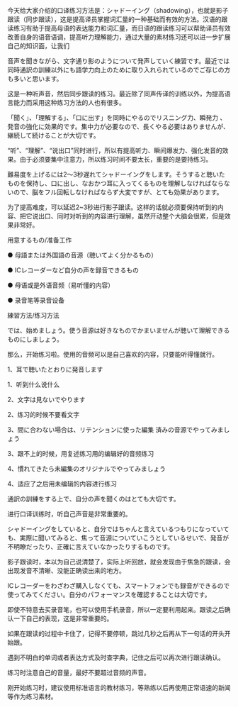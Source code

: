 ​​今天给大家介绍的口译练习方法是：シャドーイング（shadowing），也就是影子跟读（同步跟读），这是提高译员掌握词汇量的一种基础而有效的方法。汉语的跟读练习有助于提高母语的表达能力和词汇量，而日语的跟读练习可以帮助译员有效改善自身的语音语调，提高听力理解能力，通过大量的素材练习还可以进一步扩展自己的知识面，让我们

音声を聞きながら、文字通り影のようについて発声していく練習です。最近では同時通訳の訓練以外にも語学力向上のために取り入れられているのでご存じの方も多いと思います。

这是一种听声音，然后同步跟读的练习。最近除了同声传译的训练以外，为提高语言能力而采用这种练习方法的人也有很多。

「聞く」、「理解する」、「口に出す」を同時にやるのでリスニング力、瞬発力 、発音の強化に効果的です。集中力が必要なので、長くやる必要はありませんが、継続して続けることが大切です。

“听”、“理解”、“说出口”同时进行，所以有提高听力、瞬间爆发力、强化发音的效果。由于必须要集中注意力，所以练习时间不要太长，重要的是要持练习。

難易度を上げるには2～3秒遅れてシャドーイングをします。そうすると聴いたものを保持し、口に出し、なおかつ耳に入ってくるものを理解しなければならないので、脳をフル回転しなければならず大変ですが、とても効果があります。

为了提高难度，可以延迟2~3秒进行影子跟读。这样的话就必须要保持听到的内容、把它说出口、同时对听到的内容进行理解，虽然开动整个大脑会很累，但是效果非常好。

用意するもの/准备工作

● 母語または外国語の音源（聴いてよく分かるもの）

● ICレコーダーなど自分の声を録音できるもの

● 母语或是外语音频（易听懂的内容）

● 录音笔等录音设备

練習方法/练习方法

では、始めましょう。使う音源は好きなものでかまいませんが聴いて理解できるものにしましょう。

那么，开始练习啦。使用的音频可以是自己喜欢的内容，只要能听得懂就行。

1、耳で聴いたとおりに発音します

1、听到什么说什么

2、文字は見ないでやります

2、练习的时候不要看文字

3、間に合わない場合は、リテンションに使った編集 済みの音源でやってみましょう

3、跟不上的时候，用复述练习用的编辑好的音频练习

4、慣れてきたら未編集のオリジナルでやってみましょう

4、适应了之后用未编辑的内容进行练习

通訳の訓練をする上で、自分の声を聞くのはとても大切です。

进行口译训练时，听自己声音是非常重要的。

シャドーイングをしていると、自分ではちゃんと言えているつもりになっていても、実際に聞いてみると、焦って音源についていこうとしているせいで、発音が不明瞭だったり、正確に言えていなかったりするものです。

影子跟读时，本以为自己说清楚了，实际上听回放，就会发现由于焦急的跟读，会出现发音不清晰、没能正确读出来的地方。

ICレコーダーをわざわざ購入しなくても、スマートフォンでも録音ができるので使ってみてください。自分のパフォーマンスを確認することは大切です。

即使不特意去买录音笔，也可以使用手机录音，所以一定要利用起来。跟读之后确认一下自己的表现，这是非常重要的。

如果在跟读的过程中卡住了，记得不要停顿，跳过几秒之后再从下一句话的开头开始跟。

遇到不明白的单词或者表达方式及时查字典，记住之后可以再次进行跟读确认。

练习时注意自己的音量，最好不要超过音频的声音。

刚开始练习时，建议使用标准语言的教材练习，等熟练以后再使用正常语速的新闻等作为练习素材。​​​​